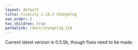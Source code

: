 ```yaml
---
layout: default
title: Finality 1.18.2 Changelog
nav_order: 3
has_children: true
permalink: /docs/changelog_118
---
```

Current latest version is 0.5.5b, though fixes need to be made.